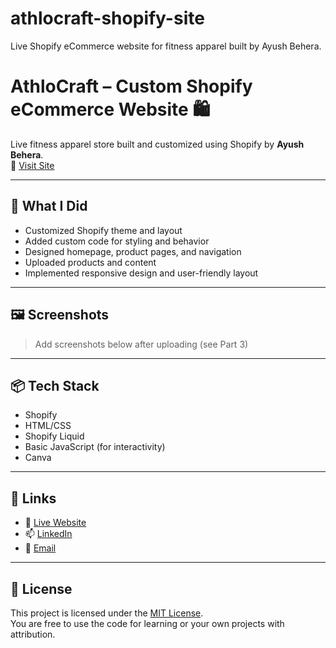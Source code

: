 # athlocraft-shopify-site
Live Shopify eCommerce website for fitness apparel built by Ayush Behera.

# AthloCraft – Custom Shopify eCommerce Website 🛍️
Live fitness apparel store built and customized using Shopify by **Ayush Behera**.  
🔗 [Visit Site](https://athlocraft.com)

---

## 💼 What I Did
- Customized Shopify theme and layout
- Added custom code for styling and behavior
- Designed homepage, product pages, and navigation
- Uploaded products and content
- Implemented responsive design and user-friendly layout

---

## 🖼️ Screenshots

> Add screenshots below after uploading (see Part 3)
---

## 📦 Tech Stack
- Shopify
- HTML/CSS
- Shopify Liquid
- Basic JavaScript (for interactivity)
- Canva 
---

## 🔗 Links
- 🔗 [Live Website](https://athlocraft.com)
- 📫 [LinkedIn](https://www.linkedin.com/in/ayush-kumar-behera-057b13293/)  
- 📧 [Email](mailto:beheraayush005@gmail.com)
---

## 📝 License
This project is licensed under the [MIT License](LICENSE).  
You are free to use the code for learning or your own projects with attribution.
